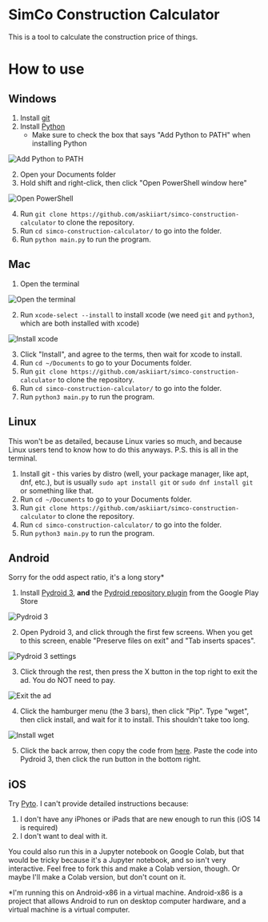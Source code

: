 # SimCo Construction Calculator
This is a tool to calculate the construction price of things.

# How to use

## Windows
1. Install [git](https://git-scm.com/download/win)
2. Install [Python](https://python.org/downloads)
   - Make sure to check the box that says "Add Python to PATH" when installing Python

![Add Python to PATH](/images/windows/python-install.png "Add Python to PATH")

2. Open your Documents folder
3. Hold shift and right-click, then click "Open PowerShell window here"

![Open PowerShell](/images/windows/open-powershell.png "Open PowerShell")

4. Run `git clone https://github.com/askiiart/simco-construction-calculator` to clone the repository.
5. Run `cd simco-construction-calculator/` to go into the folder.
6. Run `python main.py` to run the program.

## Mac
1. Open the terminal

![Open the terminal](/images/mac/terminal.png "Open the terminal")

2. Run `xcode-select --install` to install xcode (we need `git` and `python3`, which are both installed with xcode)

![Install xcode](/images/mac/xcode-install.png "Install xcode")

3. Click "Install", and agree to the terms, then wait for xcode to install.
4. Run `cd ~/Documents` to go to your Documents folder.
5. Run `git clone https://github.com/askiiart/simco-construction-calculator` to clone the repository.
6. Run `cd simco-construction-calculator/` to go into the folder.
7. Run `python3 main.py` to run the program.


## Linux
This won't be as detailed, because Linux varies so much, and because Linux users tend to know how to do this anyways.
P.S. this is all in the terminal.
1. Install git - this varies by distro (well, your package manager, like apt, dnf, etc.), but is usually `sudo apt install git` or `sudo dnf install git` or something like that.
2. Run `cd ~/Documents` to go to your Documents folder.
2. Run `git clone https://github.com/askiiart/simco-construction-calculator` to clone the repository.
3. Run `cd simco-construction-calculator/` to go into the folder.
4. Run `python3 main.py` to run the program.


## Android
Sorry for the odd aspect ratio, it's a long story*

1. Install [Pydroid 3](https://play.google.com/store/apps/details?id=ru.iiec.pydroid3), **and** the [Pydroid repository plugin](https://play.google.com/store/apps/details?id=ru.iiec.pydroid3.quickinstallrepo) from the Google Play Store

![Pydroid 3](/images/android/install-pydroid.png "Pydroid 3")

2. Open Pydroid 3, and click through the first few screens. When you get to this screen, enable "Preserve files on exit" and "Tab inserts spaces".

![Pydroid 3 settings](/images/android/pydroid-settings.png "Pydroid 3 settings")

3. Click through the rest, then press the X button in the top right to exit the ad. You do NOT need to pay.

![Exit the ad](/images/android/exit-ad.png "Exit the ad")

4. Click the hamburger menu (the 3 bars), then click "Pip". Type "wget", then click install, and wait for it to install. This shouldn't take too long.

![Install wget](/images/android/install-wget.gif "Install wget")

5. Click the back arrow, then copy the code from [here](https://raw.githubusercontent.com/askiiart/simco-construction-calc/master/main.py). Paste the code into Pydroid 3, then click the run button in the bottom right.


## iOS
Try [Pyto](https://apps.apple.com/us/app/pyto-python-3/id1436650069). I can't provide detailed instructions because:

1. I don't have any iPhones or iPads that are new enough to run this (iOS 14 is required)
2. I don't want to deal with it.

You could also run this in a Jupyter notebook on Google Colab, but that would be tricky because it's a Jupyter notebook, and so isn't very interactive. Feel free to fork this and make a Colab version, though. Or maybe I'll make a Colab version, but don't count on it.


*I'm running this on Android-x86 in a virtual machine. Android-x86 is a project that allows Android to run on desktop computer hardware, and a virtual machine is a virtual computer.
